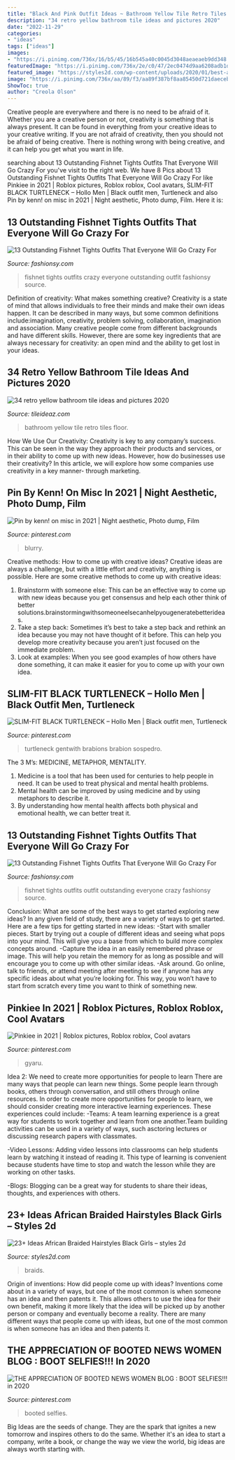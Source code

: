 ```yaml
---
title: "Black And Pink Outfit Ideas ~ Bathroom Yellow Tile Retro Tiles Floor"
description: "34 retro yellow bathroom tile ideas and pictures 2020"
date: "2022-11-29"
categories:
- "ideas"
tags: ["ideas"]
images:
- "https://i.pinimg.com/736x/16/b5/45/16b545a40c0045d3048aeaeaeb9dd348.jpg"
featuredImage: "https://i.pinimg.com/736x/2e/c0/47/2ec0474d9aa6208adb1d6186ddbca227.jpg"
featured_image: "https://styles2d.com/wp-content/uploads/2020/01/best-african-braided-hairstyles-10.jpg"
image: "https://i.pinimg.com/736x/aa/89/f3/aa89f387bf8aa85450d721daeceb4ab3.jpg"
ShowToc: true
author: "Creola Olson"
---
```



Creative people are everywhere and there is no need to be afraid of it. Whether you are a creative person or not, creativity is something that is always present. It can be found in everything from your creative ideas to your creative writing. If you are not afraid of creativity, then you should not be afraid of being creative. There is nothing wrong with being creative, and it can help you get what you want in life.

	

		
searching about 13 Outstanding Fishnet Tights Outfits That Everyone Will Go Crazy For you've visit to the right web. We have 8 Pics about 13 Outstanding Fishnet Tights Outfits That Everyone Will Go Crazy For like Pinkiee in 2021 | Roblox pictures, Roblox roblox, Cool avatars, SLIM-FIT BLACK TURTLENECK – Hollo Men | Black outfit men, Turtleneck and also Pin by kenn! on misc in 2021 | Night aesthetic, Photo dump, Film. Here it is:
		
    
## 13 Outstanding Fishnet Tights Outfits That Everyone Will Go Crazy For

<img loading=lazy src="https://fashionsy.com/wp-content/uploads/2017/04/fishnet-tights-outfit-1-1.jpg" onerror="this.onerror=null;this.src='https://tse3.mm.bing.net/th?id=OIP.k2yI-2Nm89X9ROg0XhcYUgHaLk&amp;pid=15.1';" alt="13 Outstanding Fishnet Tights Outfits That Everyone Will Go Crazy For">

_Source: fashionsy.com_

>fishnet tights outfits crazy everyone outstanding outfit fashionsy source. 

	

Definition of creativity: What makes something creative?
Creativity is a state of mind that allows individuals to free their minds and make their own ideas happen. It can be described in many ways, but some common definitions include:imagination, creativity, problem solving, collaboration, imagination and association. 
Many creative people come from different backgrounds and have different skills. However, there are some key ingredients that are always necessary for creativity: an open mind and the ability to get lost in your ideas.

    
## 34 Retro Yellow Bathroom Tile Ideas And Pictures 2020

<img loading=lazy src="https://www.tileideaz.com/wp-content/uploads/2015/01/retro_yellow_bathroom_tile_15.jpg" onerror="this.onerror=null;this.src='https://tse4.mm.bing.net/th?id=OIP.9t8wDvD-rvPESPPG1vWjEAHaLE&amp;pid=15.1';" alt="34 retro yellow bathroom tile ideas and pictures 2020">

_Source: tileideaz.com_

>bathroom yellow tile retro tiles floor. 

	

How We Use Our Creativity:
Creativity is key to any company’s success. This can be seen in the way they approach their products and services, or in their ability to come up with new ideas. However, how do businesses use their creativity? In this article, we will explore how some companies use creativity in a key manner- through marketing.

    
## Pin By Kenn! On Misc In 2021 | Night Aesthetic, Photo Dump, Film

<img loading=lazy src="https://i.pinimg.com/736x/16/b5/45/16b545a40c0045d3048aeaeaeb9dd348.jpg" onerror="this.onerror=null;this.src='https://tse1.mm.bing.net/th?id=OIP.uCkAE-R7rbmURivKHaZdhgHaJ3&amp;pid=15.1';" alt="Pin by kenn! on misc in 2021 | Night aesthetic, Photo dump, Film">

_Source: pinterest.com_

>blurry. 

	

Creative methods: How to come up with creative ideas?
Creative ideas are always a challenge, but with a little effort and creativity, anything is possible. Here are some creative methods to come up with creative ideas:
1. Brainstorm with someone else: This can be an effective way to come up with new ideas because you get consensus and help each other think of better solutions.brainstormingwithsomeoneelsecanhelpyougeneratebetterideas.
2. Take a step back: Sometimes it’s best to take a step back and rethink an idea because you may not have thought of it before. This can help you develop more creativity because you aren’t just focused on the immediate problem.
3. Look at examples: When you see good examples of how others have done something, it can make it easier for you to come up with your own idea.

    
## SLIM-FIT BLACK TURTLENECK – Hollo Men | Black Outfit Men, Turtleneck

<img loading=lazy src="https://i.pinimg.com/736x/f4/6b/1b/f46b1b1ad75bdce370eb0133e2d027b3.jpg" onerror="this.onerror=null;this.src='https://tse3.mm.bing.net/th?id=OIP.sK74e5IfeoVGhvGV5Mb1rAHaJ4&amp;pid=15.1';" alt="SLIM-FIT BLACK TURTLENECK – Hollo Men | Black outfit men, Turtleneck">

_Source: pinterest.com_

>turtleneck gentwith brabions brabion sospedro. 

	

The 3 M’s: MEDICINE, METAPHOR, MENTALITY.
1. Medicine is a tool that has been used for centuries to help people in need. It can be used to treat physical and mental health problems.
2. Mental health can be improved by using medicine and by using metaphors to describe it.
3. By understanding how mental health affects both physical and emotional health, we can better treat it.

    
## 13 Outstanding Fishnet Tights Outfits That Everyone Will Go Crazy For

<img loading=lazy src="http://fashionsy.com/wp-content/uploads/2017/04/fishnet-tights-outfit-13.jpg" onerror="this.onerror=null;this.src='https://tse1.mm.bing.net/th?id=OIP.JLUOvZbz5E4INF-oHecXRwHaLH&amp;pid=15.1';" alt="13 Outstanding Fishnet Tights Outfits That Everyone Will Go Crazy For">

_Source: fashionsy.com_

>fishnet tights outfits outfit outstanding everyone crazy fashionsy source. 

	

Conclusion: What are some of the best ways to get started exploring new ideas?
In any given field of study, there are a variety of ways to get started. Here are a few tips for getting started in new ideas: 
-Start with smaller pieces. Start by trying out a couple of different ideas and seeing what pops into your mind. This will give you a base from which to build more complex concepts around. 
-Capture the idea in an easily remembered phrase or image. This will help you retain the memory for as long as possible and will encourage you to come up with other similar ideas. 
-Ask around. Go online, talk to friends, or attend meeting after meeting to see if anyone has any specific ideas about what you’re looking for. This way, you won’t have to start from scratch every time you want to think of something new.

    
## Pinkiee In 2021 | Roblox Pictures, Roblox Roblox, Cool Avatars

<img loading=lazy src="https://i.pinimg.com/736x/2e/c0/47/2ec0474d9aa6208adb1d6186ddbca227.jpg" onerror="this.onerror=null;this.src='https://tse2.mm.bing.net/th?id=OIP.aEurISryJgBIZBmFqjs66wHaOc&amp;pid=15.1';" alt="Pinkiee in 2021 | Roblox pictures, Roblox roblox, Cool avatars">

_Source: pinterest.com_

>gyaru. 

	

Idea 2: We need to create more opportunities for people to learn
There are many ways that people can learn new things. Some people learn through books, others through conversation, and still others through online resources. In order to create more opportunities for people to learn, we should consider creating more interactive learning experiences. These experiences could include:
-Teams: A team learning experience is a great way for students to work together and learn from one another.Team building activities can be used in a variety of ways, such asctoring lectures or discussing research papers with classmates.

-Video Lessons: Adding video lessons into classrooms can help students learn by watching it instead of reading it. This type of learning is convenient because students have time to stop and watch the lesson while they are working on other tasks.

-Blogs: Blogging can be a great way for students to share their ideas, thoughts, and experiences with others.

    
## 23+ Ideas African Braided Hairstyles Black Girls – Styles 2d

<img loading=lazy src="https://styles2d.com/wp-content/uploads/2020/01/best-african-braided-hairstyles-10.jpg" onerror="this.onerror=null;this.src='https://tse2.mm.bing.net/th?id=OIP.Y-NGGTNcwlTwun5Alc7CgAHaHa&amp;pid=15.1';" alt="23+ Ideas African Braided Hairstyles Black Girls – styles 2d">

_Source: styles2d.com_

>braids. 

	

Origin of inventions: How did people come up with ideas?
Inventions come about in a variety of ways, but one of the most common is when someone has an idea and then patents it. This allows others to use the idea for their own benefit, making it more likely that the idea will be picked up by another person or company and eventually become a reality. There are many different ways that people come up with ideas, but one of the most common is when someone has an idea and then patents it.

    
## THE APPRECIATION OF BOOTED NEWS WOMEN BLOG : BOOT SELFIES!!! In 2020

<img loading=lazy src="https://i.pinimg.com/736x/aa/89/f3/aa89f387bf8aa85450d721daeceb4ab3.jpg" onerror="this.onerror=null;this.src='https://tse1.mm.bing.net/th?id=OIP.eiDcv8AF-EGzKAoxr_W_mQHaKy&amp;pid=15.1';" alt="THE APPRECIATION OF BOOTED NEWS WOMEN BLOG : BOOT SELFIES!!! in 2020">

_Source: pinterest.com_

>booted selfies. 

	

Big Ideas are the seeds of change. They are the spark that ignites a new tomorrow and inspires others to do the same. Whether it's an idea to start a company, write a book, or change the way we view the world, big ideas are always worth starting with.

